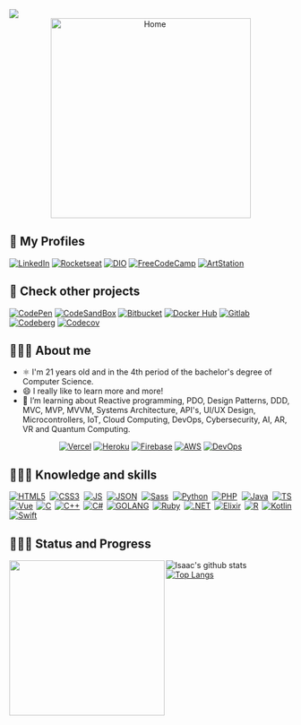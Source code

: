 <img src= "https://readme-typing-svg.herokuapp.com?color=7F4B9B&lines=Hello+Devs!++Welcome+aboard.;My+name+is+Joseane...;but+you+can+call+me+Josie;Always+learning+new+things%7C"/>

<div align="center"><a href="https://github.com/IsaacAlves7"><img src="https://user-images.githubusercontent.com/61624336/116183082-a7f44780-a6f3-11eb-9365-2118e0f5b29b.png" height="357" title="Home"/></a></div>

## 🥽 My Profiles
<!-- - 
-->
<div align="left">
 
[![LinkedIn](https://img.shields.io/badge/-LinkedIn-ffffff?style=for-the-badge&logo=LinkedIn&logoColor=blue)](https://www.linkedin.com/in/isaac-alves-pinheiro-012324198/)
[![Rocketseat](https://img.shields.io/badge/-Rocketseat-f9f9f9?style=for-the-badge&logo=American-Airlines&logoColor=9266CC)](https://app.rocketseat.com.br/me/isaac-alves-pinheiro-1589164166)
[![DIO](https://img.shields.io/badge/-Digital_Innovation_One-f9f9f9?style=for-the-badge&logo=asciinema&logoColor=FA6709)](https://web.digitalinnovation.one/users/isaac_alves0720?tab=achievements)
[![FreeCodeCamp](https://img.shields.io/badge/-FreeCodeCamp-f9f9f9?style=for-the-badge&logo=FreeCodeCamp&logoColor=000)](https://www.freecodecamp.org/isaac7)
 [![ArtStation](https://img.shields.io/badge/-ArtStation-f9f9f9?style=for-the-badge&logo=ArtStation&logoColor=13AFF0)](https://www.artstation.com/isaacalves7)

 </div>
 
 ## 🥼 Check other projects
 [![CodePen](https://img.shields.io/badge/-CodePen-f9f6f6?style=for-the-badge&logo=CodePen&logoColor=000)](https://codepen.io/isaacalves7/)
 [![CodeSandBox](https://img.shields.io/badge/-CodeSandBox-f9f6f6?style=for-the-badge&logo=CodeSandBox&logoColor=000)](https://codesandbox.io/u/IsaacAlves7)
 [![Bitbucket](https://img.shields.io/badge/-Bitbucket-f9f9f9?style=for-the-badge&logo=Bitbucket&logoColor=0052CC)](https://vercel.com/isaacalves7)
[![Docker Hub](https://img.shields.io/badge/-Docker_Hub-f9f9f9?style=for-the-badge&logo=Docker&logoColor=2496ED)](https://hub.docker.com/u/isaacalves7)
[![Gitlab](https://img.shields.io/badge/-Gitlab-f9f6f6?style=for-the-badge&logo=GitLab&logoColor=FCA121)](https://gitlab.com/IsaacAlves7)
[![Codeberg](https://img.shields.io/badge/-Codeberg-f9f6f6?style=for-the-badge&logo=Codeberg&logoColor=2185D0)](https://codeberg.org/IsaacAlves7)
[![Codecov](https://img.shields.io/badge/-Codecov-f9f9f9?style=for-the-badge&logo=Codecov&logoColor=F01F7A)](https://codecov.io/gh/IsaacAlves7)

## 👨🏾‍🔬 About me

 - ⚛️ I'm 21 years old and in the 4th period of the bachelor's degree of Computer Science.
 - 😄 I really like to learn more and more!
 - 🌱 I’m learning about Reactive programming, PDO, Design Patterns, DDD, MVC, MVP, MVVM, Systems Architecture, API's, UI/UX Design, Microcontrollers, IoT, Cloud Computing, DevOps, Cybersecurity, AI, AR, VR and Quantum Computing.
 
 
 <!--
 - 👯 I’m looking to collaborate on new web applications, hybrid apps and multiplataform desktop applications.
 - 💜 I'm very passionate about technologies and i'm always learning and creating new applications, projects and implementing them.
 - 🎯 Focused in Full-Stack development with the languages: JavaScript, Python, PHP, .NET Framework, Java and C++.
-->

<div align="center">
 
[![Vercel](https://img.shields.io/badge/-Vercel-ffffff?style=flat&logo=Vercel&logoColor=000000)](https://vercel.com/isaacalves7)
[![Heroku](https://img.shields.io/badge/-Heroku-f9f9f9?style=flat&logo=Heroku&logoColor=430098)](https://heroku.com/)
[![Firebase](https://img.shields.io/badge/-Firebase-f9f9f9?style=flat&logo=Firebase&logoColor=FFCA28)](https://firebase.google.com/?hl=pt-br)
[![AWS](https://img.shields.io/badge/-Amazon_Web_Services-f9f9f9?style=flat&logo=Amazon-AWS&logoColor=FF9900)]()
[![DevOps](https://img.shields.io/badge/-DevOps-f9f9f9?style=flat&logo=CloudBees&logoColor=7B00FF)](https://github.com/IsaacAlves7/devops-engineer)

 </div>
 
## 👨🏾‍💻 Knowledge and skills
  
 <div align="justify">
 
 [![HTML5](https://img.shields.io/badge/-HTML5-f9f6f6?style=social&logo=HTML5&logoColor=E34F26)](https://www.linkedin.com/in/isaac-alves-pinheiro-012324198/)
 [![CSS3](https://img.shields.io/badge/-CSS3-f9f6f6?style=social&logo=CSS3&logoColor=1877F2)](https://www.linkedin.com/in/isaac-alves-pinheiro-012324198/)
 [![JS](https://img.shields.io/badge/-JavaScript-f9f6f6?style=social&logo=JavaScript&logoColor=F7DF1E)](https://www.linkedin.com/in/isaac-alves-pinheiro-012324198/)
 [![JSON](https://img.shields.io/badge/-JSON_&_XML-f9f6f6?style=social&logo=JSON&logoColor=ccc)](https://www.linkedin.com/in/isaac-alves-pinheiro-012324198/)
 [![Sass](https://img.shields.io/badge/-Sass-f9f6f6?style=social&logo=Sass&logoColor=CC6699)](https://sass-lang.com/)
 [![Python](https://img.shields.io/badge/-Python-f9f6f6?style=social&logo=Python&logoColor=3776AB)](https://www.linkedin.com/in/isaac-alves-pinheiro-012324198/)
 [![PHP](https://img.shields.io/badge/-PHP-f9f6f6?style=social&logo=PHP&logoColor=777BB4)](https://www.php.net/)
 [![Java](https://img.shields.io/badge/-Java-f9f6f6?style=social&logo=Java&logoColor=985e15)](https://www.linkedin.com/in/isaac-alves-pinheiro-012324198/)
 [![TS](https://img.shields.io/badge/-TypeScript-f9f6f6?style=social&logo=TypeScript&logoColor=3178C6)](https://www.linkedin.com/in/isaac-alves-pinheiro-012324198/)
 [![Vue](https://img.shields.io/badge/-Vue.js-f9f6f6?style=social&logo=Vue.js&logoColor=4FC08D)](https://www.linkedin.com/in/isaac-alves-pinheiro-012324198/)
 [![C](https://img.shields.io/badge/-C-f9f6f6?style=social&logo=C&logoColor=212121)](https://www.linkedin.com/in/isaac-alves-pinheiro-012324198/)
 [![C++](https://img.shields.io/badge/-C++-f9f6f6?style=social&logo=CPlusPlus&logoColor=F01F7A)](https://www.linkedin.com/in/isaac-alves-pinheiro-012324198/)
 [![C#](https://img.shields.io/badge/-CSharp-f9f6f6?style=social&logo=C-Sharp&logoColor=239120)](https://www.linkedin.com/in/isaac-alves-pinheiro-012324198/)
 [![GOLANG](https://img.shields.io/badge/-GO-f9f6f6?style=social&logo=GO&logoColor=00ADD8)](https://www.linkedin.com/in/isaac-alves-pinheiro-012324198/)
 [![Ruby](https://img.shields.io/badge/-Ruby-f9f6f6?style=social&logo=Ruby&logoColor=CC342D)](https://www.linkedin.com/in/isaac-alves-pinheiro-012324198/)
 [![.NET](https://img.shields.io/badge/-.NET-f9f6f6?style=social&logo=.NET&logoColor=512BD4)](https://www.linkedin.com/in/isaac-alves-pinheiro-012324198/)
 [![Elixir](https://img.shields.io/badge/-Elixir-f9f6f6?style=social&logo=Elixir&logoColor=4B275F)](https://elixir-lang.org/)
 [![R](https://img.shields.io/badge/-R-f9f6f6?style=social&logo=R&logoColor=276DC3)](https://www.linkedin.com/in/isaac-alves-pinheiro-012324198/)
 [![Kotlin](https://img.shields.io/badge/-Kotlin-f9f6f6?style=social&logo=Kotlin&logoColor=9999FF)](https://www.linkedin.com/in/isaac-alves-pinheiro-012324198/)
 [![Swift](https://img.shields.io/badge/-Swift-f9f6f6?style=social&logo=Swift&logoColor=FA7343)](https://www.linkedin.com/in/isaac-alves-pinheiro-012324198/)
 
</div>
  
## 👨🏾‍💼 Status and Progress
<a href="https://www.personsbook.com/"><img src="https://user-images.githubusercontent.com/61624336/115090011-0fd3b280-9eea-11eb-85ed-cd4ff8874740.png" align="left" height="277"></a>

<div align="justify">

![Isaac's github stats](https://github-readme-stats.vercel.app/api?username=IsaacAlves7&show_icons=true&hide_border=true)
[![Top Langs](https://github-readme-stats.vercel.app/api/top-langs/?username=IsaacAlves7&layout=compact)](https://github.com/IsaacAlves7/github-readme-stats)
</div>

